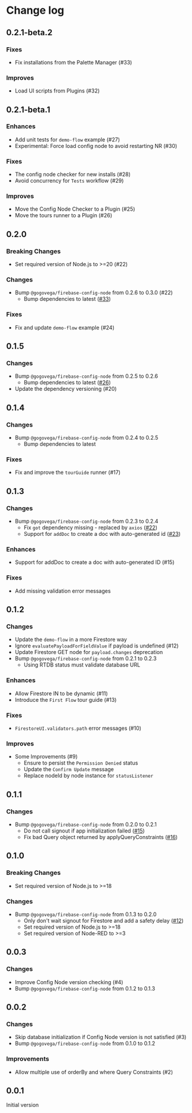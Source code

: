 # Change log

## 0.2.1-beta.2

### Fixes

- Fix installations from the Palette Manager (#33)

### Improves

- Load UI scripts from Plugins (#32)

## 0.2.1-beta.1

### Enhances

- Add unit tests for `demo-flow` example (#27)
- Experimental: Force load config node to avoid restarting NR (#30)

### Fixes

- The config node checker for new installs (#28)
- Avoid concurrency for `Tests` workflow (#29)

### Improves

- Move the Config Node Checker to a Plugin (#25)
- Move the tours runner to a Plugin (#26)

## 0.2.0

### Breaking Changes

- Set required version of Node.js to >=20 (#22)

### Changes

- Bump `@gogovega/firebase-config-node` from 0.2.6 to 0.3.0 (#22)
  - Bump dependencies to latest ([#33](https://github.com/GogoVega/Firebase-Config-Node/pull/33))

### Fixes

- Fix and update `demo-flow` example (#24)

## 0.1.5

### Changes

- Bump `@gogovega/firebase-config-node` from 0.2.5 to 0.2.6
  - Bump dependencies to latest ([#26](https://github.com/GogoVega/Firebase-Config-Node/pull/26))
- Update the dependency versioning (#20)

## 0.1.4

### Changes

- Bump `@gogovega/firebase-config-node` from 0.2.4 to 0.2.5
  - Bump dependencies to latest

### Fixes

- Fix and improve the `tourGuide` runner (#17)

## 0.1.3

### Changes

- Bump `@gogovega/firebase-config-node` from 0.2.3 to 0.2.4
  - Fix `got` dependency missing - replaced by `axios` ([#22](https://github.com/GogoVega/Firebase-Config-Node/pull/22))
  - Support for `addDoc` to create a doc with auto-generated id ([#23](https://github.com/GogoVega/Firebase-Config-Node/pull/23))

### Enhances

- Support for addDoc to create a doc with auto-generated ID (#15)

### Fixes

- Add missing validation error messages

## 0.1.2

### Changes

- Update the `demo-flow` in a more Firestore way
- Ignore `evaluatePayloadForFieldValue` if payload is undefined (#12)
- Update Firestore GET node for `payload.changes` deprecation
- Bump `@gogovega/firebase-config-node` from 0.2.1 to 0.2.3
  - Using RTDB status must validate database URL

### Enhances

- Allow Firestore IN to be dynamic (#11)
- Introduce the `First Flow` tour guide (#13)

### Fixes

- `FirestoreUI.validators.path` error messages (#10)

### Improves

- Some Improvements (#9)
  - Ensure to persist the `Permission Denied` status
  - Update the `Confirm Update` message
  - Replace nodeId by node instance for `statusListener`

## 0.1.1

### Changes

- Bump `@gogovega/firebase-config-node` from 0.2.0 to 0.2.1
  - Do not call signout if app initialization failed ([#15](https://github.com/GogoVega/Firebase-Config-Node/pull/15))
  - Fix bad Query object returned by applyQueryConstraints ([#16](https://github.com/GogoVega/Firebase-Config-Node/pull/16))

## 0.1.0

### Breaking Changes

- Set required version of Node.js to >=18

### Changes

- Bump `@gogovega/firebase-config-node` from 0.1.3 to 0.2.0
  - Only don't wait signout for Firestore and add a safety delay ([#12](https://github.com/GogoVega/Firebase-Config-Node/pull/12))
  - Set required version of Node.js to >=18
  - Set required version of Node-RED to >=3

## 0.0.3

### Changes

- Improve Config Node version checking (#4)
- Bump `@gogovega/firebase-config-node` from 0.1.2 to 0.1.3

## 0.0.2

### Changes

- Skip database initialization if Config Node version is not satisfied (#3)
- Bump `@gogovega/firebase-config-node` from 0.1.0 to 0.1.2

### Improvements

- Allow multiple use of orderBy and where Query Constraints (#2)

## 0.0.1

Initial version
